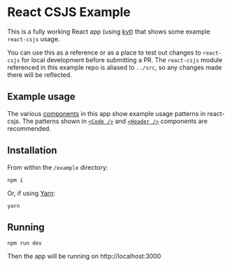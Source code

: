 # React CSJS Example

This is a fully working React app (using [kyt](https://github.com/NYTimes/kyt)) that shows some example `react-csjs` usage.

You can use this as a reference or as a place to test out changes to `react-csjs` for local development before submitting a PR. The `react-csjs` module referenced in this example repo is aliased to `../src`, so any changes made there will be reflected.

## Example usage

The various [components](./src/components) in this app show example usage patterns in react-csjs. The patterns shown in [`<Code />`](./src/components/Code/index.js) and [`<Header />`](./src/components/Header/index.js) components are recommended.

## Installation

From within the `/example` directory:

```
npm i
```

Or, if using [Yarn](https://github.com/yarnpkg/yarn):

```
yarn
```

## Running

```
npm run dev
```

Then the app will be running on http://localhost:3000
